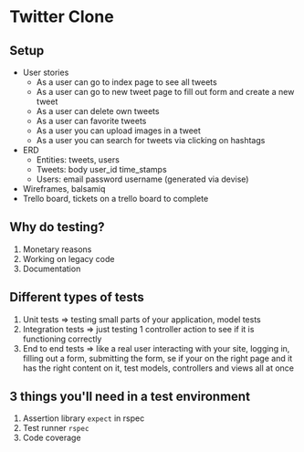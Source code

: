 # Twitter Clone

## Setup

- User stories
  - As a user can go to index page to see all tweets
  - As a user can go to new tweet page to fill out form and create a new tweet
  - As a user can delete own tweets
  - As a user can favorite tweets
  - As a user you can upload images in a tweet
  - As a user you can search for tweets via clicking on hashtags 
- ERD
  - Entities: tweets, users
  - Tweets: body user_id time_stamps 
  - Users: email password username (generated via devise)
- Wireframes, balsamiq
- Trello board, tickets on a trello board to complete

## Why do testing?

1. Monetary reasons
2. Working on legacy code
3. Documentation

## Different types of tests

1. Unit tests => testing small parts of your application, model tests
2. Integration tests => just testing 1 controller action to see if it is functioning correctly
3. End to end tests => like a real user interacting with your site, logging in, filling out a form, submitting the form, se if your on the right page and it has the right content on it, test models, controllers and views all at once

## 3 things you'll need in a test environment

1. Assertion library `expect` in rspec
2. Test runner `rspec`
3. Code coverage
